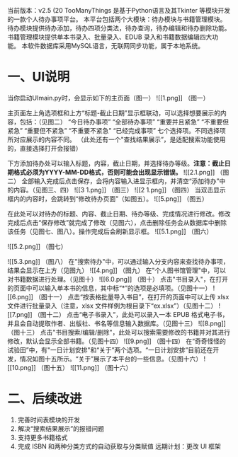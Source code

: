 当前版本：v2.5 (20
TooManyThings 是基于Python语言及其Tkinter 等模块开发的一款个人待办事项平台。
本平台包括两个大模块：待办模块与书籍管理模块。
待办模块提供待办添加，待办四项分类法，待办查询，待办编辑和待办删除功能。
书籍管理模块提供单本书录入、批量录入、EDUB 录入和书籍数据编辑四大功能。 
本软件数据库采用MySQL语言，无联网同步功能，属于本地系统。
# 一、UI说明
当你启动UImain.py时，会显示如下的主页面（图一）
![[1.png]]
（图一）

主页面左上角选项框和上方“标题-截止日期”显示框联动，可以选择想要展示的内容，包括：（见图二）
“今日待办事项”
“全部待办事项”
“重要并且紧急”
“不重要但紧急”
“重要但不紧急”
“不重要不紧急”
“已经完成事项”
七个选择项。不同选择项所对应展示的内容不同。
（此处还有一个"查找结果展示”，是适配搜索功能使用的，直接选择打开会报错）

下方添加待办处可以输入标题，内容，截止日期，并选择待办等级。**注意：截止日期格式必须为YYYY-MM-DD格式，否则可能会出现显示错误。**
![[2.1.png]]
（图二）
全部输入完成后点击保存，会将内容输入进显示框内，并清空“添加待办”中的内容。（见图三、四）
![[3 1.png]]
（图三）
![[2 1.png]]
（图四）
当双击显示框内的内容时，会跳转到“修改待办页面”（如图五）。
![[5.png]]
（图五）

在此处可以对待办的标题、内容、截止日期、待办等级、完成情况进行修改。修改完成后点击“保存修改”就完成了修改（见图六），点击删除任务会从数据库中删除该任务（见图七、图八）。操作完成后会刷新显示框。
![[5.1.png]]
（图六）

![[5.2.png]]
（图七）

![[5.3.png]]
（图八）
在"搜索待办"中，可以通过输入分支内容来查找待办事项，结果会显示在上方（见图九）
![[4.png]]
（图九）
在"个人图书馆管理"中，可以对书籍数据进行处理。（见图十）
![[6.0.png]]
（图十）
点击"书目录入"，在打开的页面中可以输入单本书的信息，其中标“\*”的选项是必填项。（见图十一）
![[6.png]]
（图十一）
点击“按表格批量导入书目”，在打开的页面中可以上传 xlsx 文件进行批量录入（注意，xlsx 文件样例为根目录下“ex.xlsx”）（见图十二）
![[7.png]]
（图十二）
点击“电子书录入”，此处可以录入一本 EPUB 格式电子书，并且会自动提取作者、出版社、书名等信息输入数据库。（见图十三）
![[8.png]]（图十三）
点击"书目搜索/编辑/删除"，此处可以搜索需要修改的书籍并对其进行修改，默认会显示全部书籍。（见图十四）
![[9.png]]
（图十四）
在“奇奇怪怪的试验田”中，有"一日计划安排"和“关于”两个选项。“一日计划安排”目前还在开发，情况如图十五所示。“关于”展示了本平台的一些信息。（见图十六）
![[10.png]]
（图十五）
![[11.png]]
（图十六）
# 二、后续改进
1. 完善时间表模块的开发
2. 解决“搜索结果展示”的报错问题
3. 支持更多书籍格式
4. 完成 ISBN 和两种分类方式的自动获取与分类赋值
远期计划：更改 UI 框架